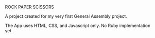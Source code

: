 ROCK PAPER SCISSORS

A project created for my very first General Assembly project.

The App uses HTML, CSS, and Javascript only. No Ruby implementation yet.